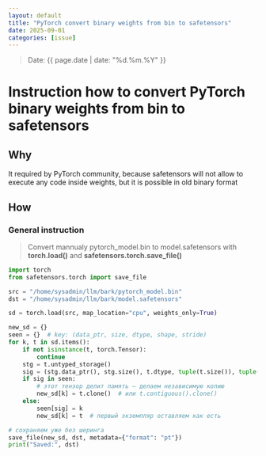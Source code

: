 ```yaml
---
layout: default
title: "PyTorch convert binary weights from bin to safetensors"
date: 2025-09-01
categories: [issue]
---
```

> Date: {{ page.date | date: "%d.%m.%Y" }}  

# Instruction how to convert PyTorch binary weights from bin to safetensors

## Why
It required by PyTorch community, because safetensors will not allow to execute any code inside weights, but it is possible in old binary format

## How

### General instruction
> Convert mannualy pytorch_model.bin to model.safetensors with **torch.load()** and **safetensors.torch.save_file()** 

```python
import torch
from safetensors.torch import save_file

src = "/home/sysadmin/llm/bark/pytorch_model.bin"
dst = "/home/sysadmin/llm/bark/model.safetensors"

sd = torch.load(src, map_location="cpu", weights_only=True)

new_sd = {}
seen = {}  # key: (data_ptr, size, dtype, shape, stride)
for k, t in sd.items():
    if not isinstance(t, torch.Tensor):
        continue
    stg = t.untyped_storage()
    sig = (stg.data_ptr(), stg.size(), t.dtype, tuple(t.size()), tuple(t.stride()))
    if sig in seen:
        # этот тензор делит память — делаем независимую копию
        new_sd[k] = t.clone()  # или t.contiguous().clone()
    else:
        seen[sig] = k
        new_sd[k] = t  # первый экземпляр оставляем как есть

# сохраняем уже без шеринга
save_file(new_sd, dst, metadata={"format": "pt"})
print("Saved:", dst)
```
